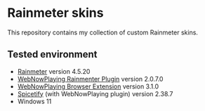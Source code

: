 # Rainmeter skins

This repository contains my collection of custom Rainmeter skins.

## Tested environment

- [Rainmeter](https://www.rainmeter.net) version 4.5.20
- [WebNowPlaying Rainmenter Plugin](https://github.com/keifufu/WebNowPlaying-Rainmeter) version 2.0.7.0
- [WebNowPlaying Browser Extension](https://github.com/keifufu/WebNowPlaying) version 3.1.0
- [Spicetify](https://spicetify.app) (with WebNowPlaying plugin) version 2.38.7
- Windows 11
